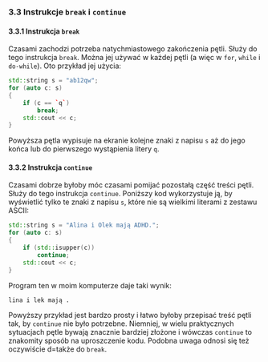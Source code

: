 ### 3.3 Instrukcje `break` i `continue`

#### 3.3.1 Instrukcja `break`

Czasami zachodzi potrzeba natychmiastowego zakończenia pętli. Służy do tego instrukcja `break`. Można jej używać w każdej pętli (a więc w `for`, `while` i `do-while`). Oto przykład jej użycia:

```c++
std::string s = "ab12qw";
for (auto c: s)
{
    if (c == `q`)
        break;
    std::cout << c;
}
```

Powyższa pętla wypisuje na ekranie kolejne znaki z napisu `s` aż do jego końca lub do pierwszego wystąpienia litery `q`.

#### 3.3.2 Instrukcja `continue`

Czasami dobrze byłoby móc czasami pomijać pozostałą część treści pętli. Służy do tego instrukcja `continue`. Poniższy kod wykorzystuje ją, by wyświetlić tylko te znaki z napisu `s`, które nie są wielkimi literami z zestawu ASCII:

```c++
std::string s = "Alina i Olek mają ADHD.";
for (auto c: s)
{
    if (std::isupper(c))
        continue;
    std::cout << c;
}
```

Program ten w moim komputerze daje taki wynik:

```txt
lina i lek mają .
```

Powyższy przykład jest bardzo prosty i łatwo byłoby przepisać treść pętli tak, by `continue` nie było potrzebne. Niemniej, w wielu praktycznych sytuacjach pętle bywają znacznie bardziej złożone i wówczas `continue` to znakomity sposób na uproszczenie kodu. Podobna uwaga odnosi się też oczywiście d=także do `break`.  



 